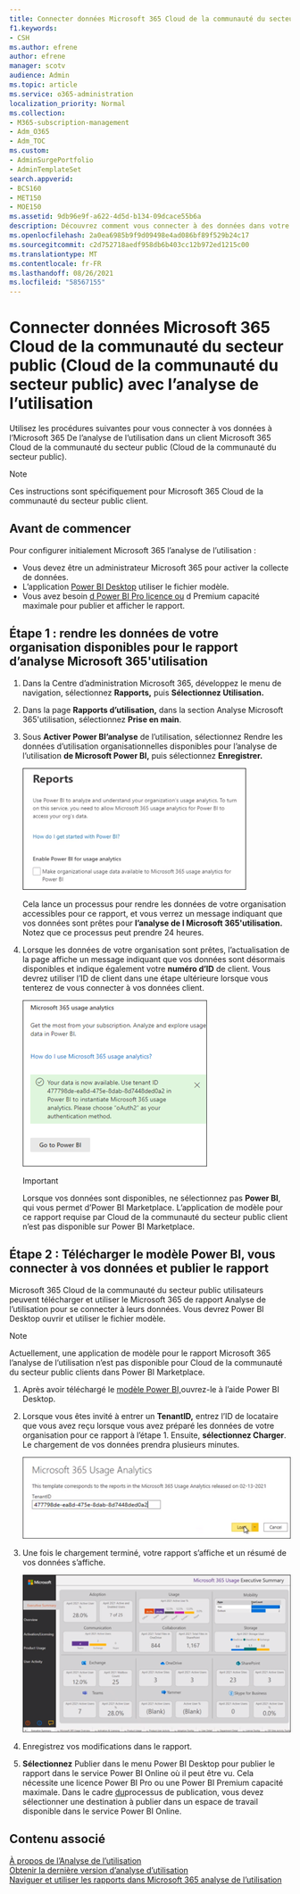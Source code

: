 ```yaml
---
title: Connecter données Microsoft 365 Cloud de la communauté du secteur public (Cloud de la communauté du secteur public) avec l’analyse de l’utilisation
f1.keywords:
- CSH
ms.author: efrene
author: efrene
manager: scotv
audience: Admin
ms.topic: article
ms.service: o365-administration
localization_priority: Normal
ms.collection:
- M365-subscription-management
- Adm_O365
- Adm_TOC
ms.custom:
- AdminSurgePortfolio
- AdminTemplateSet
search.appverid:
- BCS160
- MET150
- MOE150
ms.assetid: 9db96e9f-a622-4d5d-b134-09dcace55b6a
description: Découvrez comment vous connecter à des données dans votre client Microsoft 365 Cloud de la communauté du secteur public (Cloud de la communauté du secteur public) à l’aide de l’application de modèle Analyse de l’utilisation Microsoft 365 dans Power BI.
ms.openlocfilehash: 2a0ea6985b9f9d09498e4ad086bf89f529b24c17
ms.sourcegitcommit: c2d752718aedf958db6b403cc12b972ed1215c00
ms.translationtype: MT
ms.contentlocale: fr-FR
ms.lasthandoff: 08/26/2021
ms.locfileid: "58567155"
---
```

# <a name="connect-to-microsoft-365-government-community-cloud-gcc-data-with-usage-analytics"></a>Connecter données Microsoft 365 Cloud de la communauté du secteur public (Cloud de la communauté du secteur public) avec l’analyse de l’utilisation

Utilisez les procédures suivantes pour vous connecter à vos données à l’Microsoft 365 De l’analyse de l’utilisation dans un client Microsoft 365 Cloud de la communauté du secteur public (Cloud de la communauté du secteur public). 

> [!NOTE]
> Ces instructions sont spécifiquement pour Microsoft 365 Cloud de la communauté du secteur public client. 

## <a name="before-you-begin"></a>Avant de commencer

Pour configurer initialement Microsoft 365 l’analyse de l’utilisation : 

- Vous devez être un administrateur Microsoft 365 pour activer la collecte de données. 
- L’application [Power BI Desktop](https://powerbi.microsoft.com/en-us/desktop/) utiliser le fichier modèle. 
- Vous avez besoin [d Power BI Pro licence ou](https://go.microsoft.com/fwlink/p/?linkid=845347) d Premium capacité maximale pour publier et afficher le rapport. 

## <a name="step-1-make-you-organizations-data-available-for-the-microsoft-365-usage-analytics-report"></a>Étape 1 : rendre les données de votre organisation disponibles pour le rapport d’analyse Microsoft 365'utilisation

1. Dans la Centre d’administration Microsoft 365, développez le menu de navigation, sélectionnez **Rapports,** puis **Sélectionnez Utilisation.** 
2. Dans la page **Rapports d’utilisation,** dans la section Analyse Microsoft 365'utilisation, sélectionnez **Prise en main**. 
3. Sous **Activer Power BI’analyse** de l’utilisation, sélectionnez Rendre les données d’utilisation organisationnelles disponibles pour l’analyse de l’utilisation **de Microsoft Power BI,** puis sélectionnez **Enregistrer.**

    ![Rendez vos données client disponibles.](../../media/usage-analytics/make-data-available.png) 



    Cela lance un processus pour rendre les données de votre organisation accessibles pour ce rapport, et vous verrez un message indiquant que vos données sont prêtes pour **l’analyse de l Microsoft 365'utilisation.** Notez que ce processus peut prendre 24 heures. 

4. Lorsque les données de votre organisation sont prêtes, l’actualisation de la page affiche un message indiquant que vos données sont désormais disponibles et indique également votre **numéro d’ID** de client. Vous devrez utiliser l’ID de client dans une étape ultérieure lorsque vous tenterez de vous connecter à vos données client. 
 
    ![ID de locataire.](../../media/usage-analytics/tenant-id-gcc.png) 
 
    > [!IMPORTANT]
    > Lorsque vos données sont disponibles, ne sélectionnez pas **Power BI**, qui vous permet d’Power BI Marketplace.  L’application de modèle pour ce rapport requise par Cloud de la communauté du secteur public client n’est pas disponible sur Power BI Marketplace.  


## <a name="step-2-download-the-power-bi-template-connect-to-your-data-and-publish-the-report"></a>Étape 2 : Télécharger le modèle Power BI, vous connecter à vos données et publier le rapport

Microsoft 365 Cloud de la communauté du secteur public utilisateurs peuvent télécharger et utiliser le Microsoft 365 de rapport Analyse de l’utilisation pour se connecter à leurs données. Vous devrez Power BI Desktop ouvrir et utiliser le fichier modèle. 

 > [!NOTE]
 > Actuellement, une application de modèle pour le rapport Microsoft 365 l’analyse de l’utilisation n’est pas disponible pour Cloud de la communauté du secteur public clients dans Power BI Marketplace.  

1. Après avoir téléchargé le [modèle Power BI,](https://download.microsoft.com/download/7/8/2/782ba8a7-8d89-4958-a315-dab04c3b620c/Microsoft%20365%20Usage%20Analytics.pbit)ouvrez-le à l’aide Power BI Desktop. 
2. Lorsque vous êtes invité à entrer un **TenantID,** entrez l’ID de locataire que vous avez reçu lorsque vous avez préparé les données de votre organisation pour ce rapport à l’étape 1. Ensuite, **sélectionnez Charger**. Le chargement de vos données prendra plusieurs minutes. 

    ![Entrez l’ID de client.](../../media/usage-analytics/add-tenant-id.png) 



3. Une fois le chargement terminé, votre rapport s’affiche et un résumé de vos données s’affiche. 

    ![Résumé exécutif.](../../media/usage-analytics/exec-summary.png) 
 

4. Enregistrez vos modifications dans le rapport. 
5. **Sélectionnez** Publier dans le menu Power BI Desktop pour publier le rapport dans le service Power BI Online où il peut être vu. Cela nécessite une licence Power BI Pro ou une Power BI Premium capacité maximale. Dans le cadre [du](/power-bi/create-reports/desktop-upload-desktop-files#to-publish-a-power-bi-desktop-dataset-and-reports)processus de publication, vous devez sélectionner une destination à publier dans un espace de travail disponible dans le service Power BI Online.

## <a name="related-content"></a>Contenu associé

[À propos de l’Analyse de l’utilisation](usage-analytics.md) </br>
[Obtenir la dernière version d’analyse d’utilisation](get-the-latest-version-of-usage-analytics.md) </br>
[Naviguer et utiliser les rapports dans Microsoft 365 analyse de l’utilisation](navigate-and-utilize-reports.md) </br>
